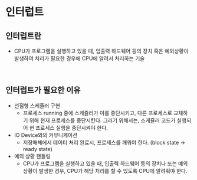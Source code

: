 # 인터럽트

## 인터럽트란
* CPU가 프로그램을 실행하고 있을 때, 입출력 하드웨어 등의 장치 혹은 예외상황이 발생하여 처리가 필요한 경우에 CPU에 알려서 처리하는 기술

<br />

## 인터럽트가 필요한 이유
* 선점형 스케쥴러 구현
  * 프로세스 running 중에 스케쥴러가 이를 중단시키고, 다른 프로세스로 교체하기 위해 현재 프로세스를 중단시킨다. 그러기 위해서는, 스케쥴러 코드가 실행되어 현 프로세스 실행을 중단시켜야 한다.
* IO Device와의 커뮤니케이션
  * 저장매체에서 데이터 처리 완료시, 프로세스를 깨워야 한다. (block state → ready state)
* 예외 상황 핸들링
  * CPU가 프로그램을 실행하고 있을 때, 입출력 하드웨어 등의 장치나 또는 예외상황이 발생한 경우, CPU가 해당 처리를 할 수 있도록 CPU에 알려줘야 한다.

